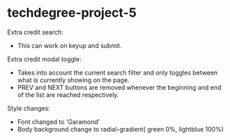 # techdegree-project-5

Extra credit search:

- This can work on keyup and submit.

Extra credit modal toggle:

- Takes into account the current search filter and only toggles between what is currently showing on the page.
- PREV and NEXT buttons are removed whenever the beginning and end of the list are reached respectively.

Style changes:

- Font changed to 'Garamond'
- Body background change to radial-gradient( green 0%, lightblue 100%)
